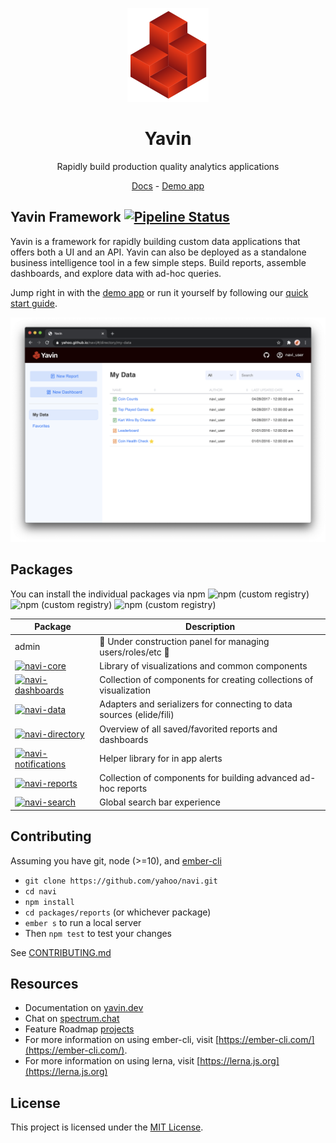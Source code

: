 <p align="center">
  <a href="https://yavin.dev">
    <img alt="yavin-logo" src="assets/yavin-logo-transparent.svg" height="150px"/>
  </a>
</p>
<h1 align="center">Yavin</h1>
<p align="center">Rapidly build production quality analytics applications</p>
<p align="center">
    <a href="https://yavin.dev">Docs</a> - <a href="https://yahoo.github.io/navi">Demo app</a>
</p>


## Yavin Framework [![Pipeline Status][status-image]][status-url]

Yavin is a framework for rapidly building custom data applications that offers both a UI and an API. 
Yavin can also be deployed as a standalone business intelligence tool in a few simple steps. 
Build reports, assemble dashboards, and explore data with ad-hoc queries.

Jump right in with the [demo app](https://yahoo.github.io/navi) or run it yourself by following our [quick start guide](https://yavin.dev/pages/guide/02-start.html).

![yavin demo app landing page](assets/yavin-demo-app.png)

## Packages

You can install the individual packages via npm 
![npm (custom registry)](https://img.shields.io/npm/v/navi-app/latest?label=version)
![npm (custom registry)](https://img.shields.io/npm/v/navi-app/canary?label=alpha)
![npm (custom registry)](https://img.shields.io/npm/v/navi-app/beta?label=beta)

| Package                                                                                                                        | Description                                                          |
|--------------------------------------------------------------------------------------------------------------------------------|----------------------------------------------------------------------|
| admin                                                                                                                          | 🚧 Under construction panel for managing users/roles/etc 🚧            |
| [![navi-core](https://img.shields.io/npm/v/navi-core/beta?label=navi-core)][npm-navi-core]                                     | Library of visualizations and common components                      |
| [![navi-dashboards](https://img.shields.io/npm/v/navi-dashboards/beta?label=navi-dashboards)][npm-navi-dashboards]             | Collection of components for creating collections of visualization   |
| [![navi-data](https://img.shields.io/npm/v/navi-data/beta?label=navi-data)][npm-navi-data]                                     | Adapters and serializers for connecting to data sources (elide/fili) |
| [![navi-directory](https://img.shields.io/npm/v/navi-directory/beta?label=navi-directory)][npm-navi-directory]                 | Overview of all saved/favorited reports and dashboards               |
| [![navi-notifications](https://img.shields.io/npm/v/navi-notifications/beta?label=navi-notifications)][npm-navi-notifications] | Helper library for in app alerts                                     |
| [![navi-reports](https://img.shields.io/npm/v/navi-reports/beta?label=navi-reports)][npm-navi-reports]                         | Collection of components for building advanced ad-hoc reports        |
| [![navi-search](https://img.shields.io/npm/v/navi-search/beta?label=navi-search)][npm-navi-search]                             | Global search bar experience                                         |

## Contributing

Assuming you have git, node (>=10), and [ember-cli](https://cli.emberjs.com/release/)

- `git clone https://github.com/yahoo/navi.git`
- `cd navi`
- `npm install`
- `cd packages/reports` (or whichever package)
- `ember s` to run a local server
- Then `npm test` to test your changes


See [CONTRIBUTING.md](https://github.com/yahoo/navi/blob/master/CONTRIBUTING.md)

## Resources

- Documentation on [yavin.dev](https://yavin.dev)
- Chat on [spectrum.chat](https://spectrum.chat/yavin)
- Feature Roadmap [projects](https://github.com/yahoo/navi/projects)
- For more information on using ember-cli, visit [https://ember-cli.com/](https://ember-cli.com/).
- For more information on using lerna, visit [https://lerna.js.org](https://lerna.js.org)
## License

This project is licensed under the [MIT License](LICENSE.md).

[status-image]: https://cd.screwdriver.cd/pipelines/6102/badge
[status-url]: https://cd.screwdriver.cd/pipelines/6102
[npm-navi-core]: https://www.npmjs.com/package/navi-core
[npm-navi-dashboards]: https://www.npmjs.com/package/navi-dashboards
[npm-navi-data]: https://www.npmjs.com/package/navi-data
[npm-navi-directory]: https://www.npmjs.com/package/navi-directory
[npm-navi-notifications]: https://www.npmjs.com/package/navi-notifications
[npm-navi-reports]: https://www.npmjs.com/package/navi-reports
[npm-navi-search]: https://www.npmjs.com/package/navi-search
